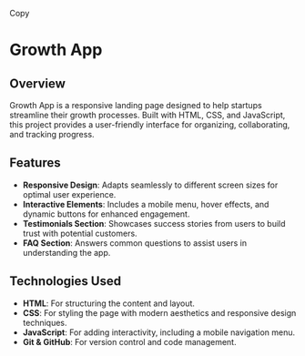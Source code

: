 
Copy
# Growth App

## Overview
Growth App is a responsive landing page designed to help startups streamline their growth processes. Built with HTML, CSS, and JavaScript, this project provides a user-friendly interface for organizing, collaborating, and tracking progress.

## Features
- **Responsive Design**: Adapts seamlessly to different screen sizes for optimal user experience.
- **Interactive Elements**: Includes a mobile menu, hover effects, and dynamic buttons for enhanced engagement.
- **Testimonials Section**: Showcases success stories from users to build trust with potential customers.
- **FAQ Section**: Answers common questions to assist users in understanding the app.

## Technologies Used
- **HTML**: For structuring the content and layout.
- **CSS**: For styling the page with modern aesthetics and responsive design techniques.
- **JavaScript**: For adding interactivity, including a mobile navigation menu.
- **Git & GitHub**: For version control and code management.
